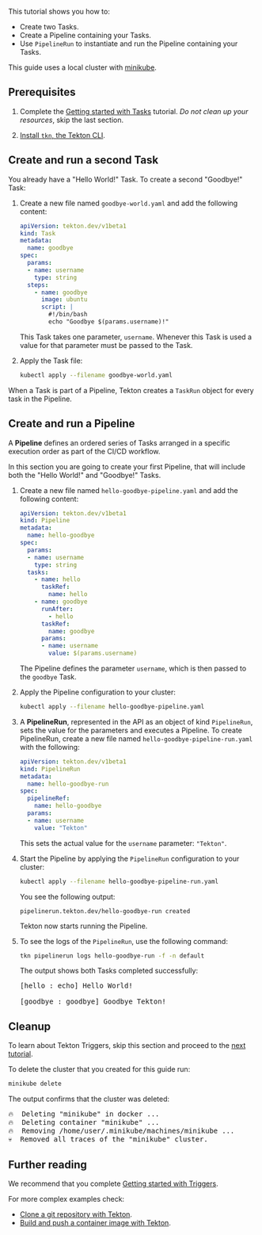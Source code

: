 <!--
---
title: "Getting Started with Pipelines"
linkTitle: "Getting Started with Pipelines"
weight: 2
description: >
  Create and run your first Tekton Pipeline
---
-->

This tutorial shows you how to:

+   Create two Tasks.
+   Create a Pipeline containing your Tasks.
+   Use `PipelineRun` to instantiate and run the Pipeline containing your Tasks.

This guide uses a local cluster with [minikube][].

## Prerequisites

1.  Complete the [Getting started with Tasks](/docs/getting-started/tasks/)
    tutorial. *Do not clean up your resources*, skip the last section.

1.  [Install `tkn`, the Tekton CLI](/docs/cli/).

## Create and run a second Task

You already have a "Hello World!" Task. To create a second "Goodbye!"
Task:

1.  Create a new file named  `goodbye-world.yaml` and add the following
    content:

    ```yaml
    apiVersion: tekton.dev/v1beta1
    kind: Task
    metadata:
      name: goodbye
    spec:
      params:
      - name: username
        type: string
      steps:
        - name: goodbye
          image: ubuntu
          script: |
            #!/bin/bash
            echo "Goodbye $(params.username)!"
    ```

    This Task takes one parameter, `username`. Whenever this Task is used a
    value for that parameter must be passed to the Task.

1.  Apply the Task file:

    ```bash
    kubectl apply --filename goodbye-world.yaml
    ```

When a Task is part of a Pipeline, Tekton creates a `TaskRun` object for every
task in the Pipeline.

## Create and run a Pipeline

A **Pipeline** defines an ordered series of Tasks arranged in a specific
execution order as part of the CI/CD workflow.

In this section you are going to create your first Pipeline, that will include
both the "Hello World!" and "Goodbye!" Tasks.

1.  Create a new file named  `hello-goodbye-pipeline.yaml` and add the following
    content:

    ```yaml
    apiVersion: tekton.dev/v1beta1
    kind: Pipeline
    metadata:
      name: hello-goodbye
    spec:
      params:
      - name: username
        type: string
      tasks:
        - name: hello
          taskRef:
            name: hello
        - name: goodbye
          runAfter:
            - hello
          taskRef:
            name: goodbye
          params:
          - name: username
            value: $(params.username)
    ```

    The Pipeline defines the parameter `username`, which is then passed to the
    `goodbye` Task.

1.  Apply the Pipeline configuration to your cluster:

    ```bash
    kubectl apply --filename hello-goodbye-pipeline.yaml
    ```

1.  A **PipelineRun**, represented in the API as an object of kind
    `PipelineRun`, sets the value for the parameters and executes a Pipeline. To
    create  PipelineRun, create a new file named
    `hello-goodbye-pipeline-run.yaml` with the following:

    ```yaml
    apiVersion: tekton.dev/v1beta1
    kind: PipelineRun
    metadata:
      name: hello-goodbye-run
    spec:
      pipelineRef:
        name: hello-goodbye
      params:
      - name: username
        value: "Tekton"
    ```
    
    This sets the actual value for the `username` parameter: `"Tekton"`.

1.  Start the Pipeline by applying the `PipelineRun` configuration to your
    cluster:

    ```bash
    kubectl apply --filename hello-goodbye-pipeline-run.yaml
    ```

    You see the following output:

    ```
    pipelinerun.tekton.dev/hello-goodbye-run created
    ```

    Tekton now starts running the Pipeline.

1.  To see the logs of the `PipelineRun`, use the following command:

    ```bash
    tkn pipelinerun logs hello-goodbye-run -f -n default
    ```

    The output shows both Tasks completed successfully:

    <pre>
    [hello : echo] Hello World!

    [goodbye : goodbye] Goodbye Tekton!
    </pre>

## Cleanup

To learn about Tekton Triggers, skip this section and proceed to the
[next tutorial][triggers-qs].

To delete the cluster that you created for this guide run:

```bash
minikube delete
```

The output confirms that the cluster was deleted:

<pre>
🔥  Deleting "minikube" in docker ...
🔥  Deleting container "minikube" ...
🔥  Removing /home/user/.minikube/machines/minikube ...
💀  Removed all traces of the "minikube" cluster.
</pre>

## Further reading

We recommend that you complete [Getting started with Triggers][triggers-qs].

For more complex examples check:

- [Clone a git repository with Tekton][git-howto].
- [Build and push a container image with Tekton][kaniko-howto].

[minikube]: https://minikube.sigs.k8s.io/docs/start/
[kind]: https://kind.sigs.k8s.io/docs/user/quick-start/#installation
[kubectl]: https://github.com/tektoncd/pipeline/blob/main/docs/developers/local-setup.md
[git-howto]: /docs/how-to-guides/clone-repository/
[kaniko-howto]: /docs/how-to-guides/kaniko-build-push/
[triggers-qs]: /docs/getting-started/triggers/
